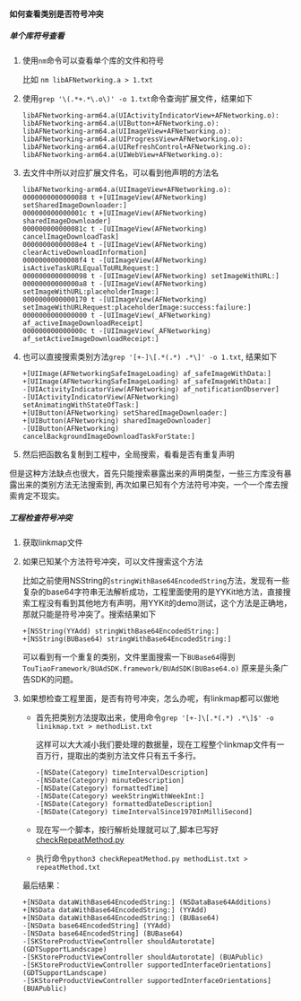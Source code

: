 #### 如何查看类别是否符号冲突

##### 单个库符号查看

1. 使用`nm`命令可以查看单个库的文件和符号

	比如 `nm libAFNetworking.a > 1.txt`

2. 使用`grep '\(.*+.*\.o\)' -o 1.txt`命令查询扩展文件，结果如下

	```
	libAFNetworking-arm64.a(UIActivityIndicatorView+AFNetworking.o):
	libAFNetworking-arm64.a(UIButton+AFNetworking.o):
	libAFNetworking-arm64.a(UIImageView+AFNetworking.o):
	libAFNetworking-arm64.a(UIProgressView+AFNetworking.o):
	libAFNetworking-arm64.a(UIRefreshControl+AFNetworking.o):
	libAFNetworking-arm64.a(UIWebView+AFNetworking.o):
	```
3. 去文件中所以对应扩展文件名，可以看到他声明的方法名

	```
	libAFNetworking-arm64.a(UIImageView+AFNetworking.o):
	0000000000000088 t +[UIImageView(AFNetworking) setSharedImageDownloader:]
	000000000000001c t +[UIImageView(AFNetworking) sharedImageDownloader]
	000000000000081c t -[UIImageView(AFNetworking) cancelImageDownloadTask]
	00000000000008e4 t -[UIImageView(AFNetworking) clearActiveDownloadInformation]
	00000000000008f4 t -[UIImageView(AFNetworking) isActiveTaskURLEqualToURLRequest:]
	0000000000000098 t -[UIImageView(AFNetworking) setImageWithURL:]
	00000000000000a8 t -[UIImageView(AFNetworking) setImageWithURL:placeholderImage:]
	0000000000000170 t -[UIImageView(AFNetworking) setImageWithURLRequest:placeholderImage:success:failure:]
	0000000000000000 t -[UIImageView(_AFNetworking) af_activeImageDownloadReceipt]
	000000000000000c t -[UIImageView(_AFNetworking) af_setActiveImageDownloadReceipt:]
	```
4. 也可以直接搜索类别方法`grep '[+-]\[.*(.*) .*\]' -o 1.txt`, 结果如下

	```
	+[UIImage(AFNetworkingSafeImageLoading) af_safeImageWithData:]
	+[UIImage(AFNetworkingSafeImageLoading) af_safeImageWithData:]
	-[UIActivityIndicatorView(AFNetworking) af_notificationObserver]
	-[UIActivityIndicatorView(AFNetworking) setAnimatingWithStateOfTask:]
	+[UIButton(AFNetworking) setSharedImageDownloader:]
	+[UIButton(AFNetworking) sharedImageDownloader]
	-[UIButton(AFNetworking) cancelBackgroundImageDownloadTaskForState:]

	```
5. 然后把函数名复制到工程中，全局搜索，看看是否有重复声明

但是这种方法缺点也很大，首先只能搜索暴露出来的声明类型，一些三方库没有暴露出来的类别方法无法搜索到, 再次如果已知有个方法符号冲突，一个一个库去搜索肯定不现实。

##### 工程检查符号冲突

1. 获取linkmap文件
2. 如果已知某个方法符号冲突，可以文件搜索这个方法

	比如之前使用NSString的`stringWithBase64EncodedString`方法，发现有一些复杂的base64字符串无法解析成功，工程里面使用的是YYKit地方法，直接搜索工程没有看到其他地方有声明，用YYKit的demo测试，这个方法是正确地，那就只能是符号冲突了。搜索结果如下
	
	```
	+[NSString(YYAdd) stringWithBase64EncodedString:]
	+[NSString(BUBase64) stringWithBase64EncodedString:]
	```
	可以看到有一个重复的类别，文件里面搜索一下`BUBase64`得到
	`TouTiaoFramework/BUAdSDK.framework/BUAdSDK(BUBase64.o)`
	原来是头条广告SDK的问题。
3. 如果想检查工程里面，是否有符号冲突，怎么办呢，有linkmap都可以做地

	* 首先把类别方法提取出来，使用命令`grep '[+-]\[.*(.*) .*\]$' -o linikmap.txt > methodList.txt`

		这样可以大大减小我们要处理的数据量，现在工程整个linkmap文件有一百万行，提取出的类别方法文件只有五千多行。
		
		```
		-[NSDate(Category) timeIntervalDescription]
		-[NSDate(Category) minuteDescription]
		-[NSDate(Category) formattedTime]
		-[NSDate(Category) weekStringWithWeekInt:]
		-[NSDate(Category) formattedDateDescription]
		-[NSDate(Category) timeIntervalSince1970InMilliSecond]
		```
	* 现在写一个脚本，按行解析处理就可以了,脚本已写好 [checkRepeatMethod.py](https://github.com/happyxb/CheckOCRepeatMethod/blob/master/checkRepeatMethod.py)
	* 执行命令`python3 checkRepeatMethod.py methodList.txt > repeatMethod.txt`

	最后结果：
	
	```
	+[NSData dataWithBase64EncodedString:] (NSDataBase64Additions)
	+[NSData dataWithBase64EncodedString:] (YYAdd)
	+[NSData dataWithBase64EncodedString:] (BUBase64)
	-[NSData base64EncodedString] (YYAdd)
	-[NSData base64EncodedString] (BUBase64)
	-[SKStoreProductViewController shouldAutorotate] (GDTSupportLandscape)
	-[SKStoreProductViewController shouldAutorotate] (BUAPublic)
	-[SKStoreProductViewController supportedInterfaceOrientations] (GDTSupportLandscape)
	-[SKStoreProductViewController supportedInterfaceOrientations] (BUAPublic)
	```